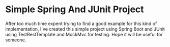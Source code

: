 # Simple Spring And JUnit Project
After too much time expent trying to find a good example for this kind of implementation, I've created this simple project using Spring Boot and JUnit using TestRestTemplate and MockMvc for testing. Hope it will be useful for someone.
